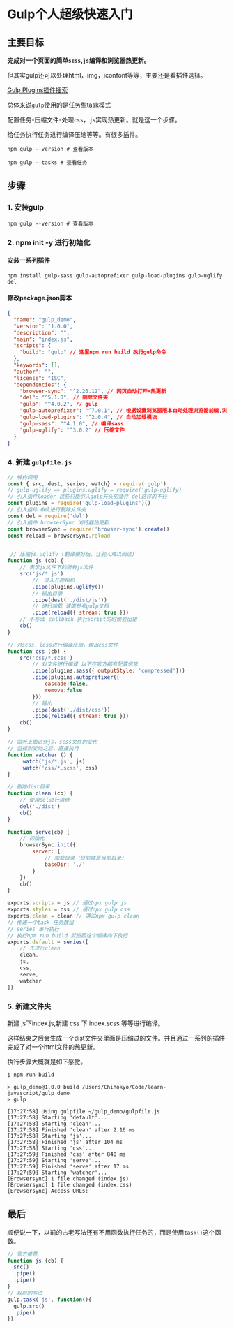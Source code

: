 # Gulp个人超级快速入门

## 主要目标

**完成对一个页面的简单`scss`,`js`编译和浏览器热更新。**

但其实gulp还可以处理html，img，iconfont等等，主要还是看插件选择。

[Gulp Plugins插件搜索](https://gulpjs.com/plugins/)

总体来说`gulp`使用的是任务型task模式

配置任务-压缩文件-处理`css`，`js`实现热更新。就是这一个步骤。

给任务执行任务进行编译压缩等等。有很多插件。

```shell
npm gulp --version # 查看版本

npm gulp --tasks # 查看任务
```

## 步骤

### 1. 安装gulp

```shell
npm gulp --version # 查看版本
```

### 2. npm init -y 进行初始化

#### 安装一系列插件

```shell
npm install gulp-sass gulp-autoprefixer gulp-load-plugins gulp-uglify del
```

#### 修改package.json脚本

```json
{
  "name": "gulp_demo",
  "version": "1.0.0",
  "description": "",
  "main": "index.js",
  "scripts": {
    "build": "gulp" // 这里npm run build 执行gulp命令
  },
  "keywords": [],
  "author": "",
  "license": "ISC",
  "dependencies": {
    "browser-sync": "^2.26.12", // 网页自动打开+热更新
    "del": "^5.1.0", // 删除文件夹
    "gulp": "^4.0.2", // gulp
    "gulp-autoprefixer": "^7.0.1", // 根据设置浏览器版本自动处理浏览器前缀,浏览器兼容问题
    "gulp-load-plugins": "^2.0.4", // 自动加载模块
    "gulp-sass": "^4.1.0", // 编译sass
    "gulp-uglify": "^3.0.2" // 压缩文件
  }
}
```

### 4.  新建 `gulpfile.js`

```javascript
// 解构调用
const { src, dest, series, watch} = require('gulp')
// gulp-uglify => plugins.uglify = require('gulp-uglify)
// 引入插件loader 这些只能引入gulp开头的插件 del这样的不行
const plugins = require('gulp-load-plugins')()
// 引入插件 del进行删除文件夹
const del = require('del')
// 引入插件 browserSync 浏览器热更新
const browserSync = require('browser-sync').create()
const reload = browserSync.reload


 // 压缩js uglify (翻译很好玩，让别人难以阅读)
function js (cb) {
    // 表示js文件下的所有js文件
    src('js/*.js')
        //　进入丑颜相机
        .pipe(plugins.uglify())
        // 输出目录
        .pipe(dest('./dist/js'))
        // 进行加载 详情参考gulp文档
        .pipe(reload({ stream: true }))
    // 不写cb callback 执行script的时候会出错
    cb()
}

// 对scss，less进行编译压缩，输出css文件
function css (cb) {
    src('css/*.scss')
        // 对文件进行编译 以下在官方都有配置信息
        .pipe(plugins.sass({ outputStyle: 'compressed'}))
        .pipe(plugins.autoprefixer({
            cascade:false,
            remove:false
        }))
        // 输出
        .pipe(dest('./dist/css'))
        .pipe(reload({ stream: true }))
    cb()
}

// 监听上面这些js，scss文件的变化
// 监视到变动之后，直接执行
function watcher () {
     watch('js/*.js', js)
     watch('css/*.scss', css)
}

// 删除dist目录
function clean (cb) {
    // 使用del进行清理
    del('./dist')
    cb()
}

function serve(cb) {
    // 初始化
    browserSync.init({
        server: {
            // 加载目录（目前就是当前目录）
            baseDir: './' 
        }
    })
    cb()
}

exports.scripts = js // 通过npx gulp js
exports.styles = css // 通过npx gulp css
exports.clean = clean // 通过npx gulp clean
// 传递一个task 任务数组 
// series 串行执行
// 执行npm run build 就按照这个顺序向下执行
exports.default = series([
    // 先进行clean
    clean,
    js,
    css,
    serve,
    watcher
])
```

### 5. 新建文件夹

新建 js下index.js,新建 css 下 index.scss 等等进行编译。

这样结束之后会生成一个dist文件夹里面是压缩过的文件。并且通过一系列的插件完成了对一个html文件的热更新。

执行步骤大概就是如下感觉。

```shell
$ npm run build

> gulp_demo@1.0.0 build /Users/Chihokyo/Code/learn-javascript/gulp_demo
> gulp

[17:27:58] Using gulpfile ~/gulp_demo/gulpfile.js
[17:27:58] Starting 'default'...
[17:27:58] Starting 'clean'...
[17:27:58] Finished 'clean' after 2.16 ms
[17:27:58] Starting 'js'...
[17:27:58] Finished 'js' after 104 ms
[17:27:58] Starting 'css'...
[17:27:59] Finished 'css' after 840 ms
[17:27:59] Starting 'serve'...
[17:27:59] Finished 'serve' after 17 ms
[17:27:59] Starting 'watcher'...
[Browsersync] 1 file changed (index.js)
[Browsersync] 1 file changed (index.css)
[Browsersync] Access URLs:
```

## 最后

顺便说一下，以前的古老写法还有不用函数执行任务的，而是使用`task()`这个函数。

```javascript
// 官方推荐
function js (cb) {
  src()
  .pipe()
  .pipe()
}
// 以前的写法
gulp.task('js', function(){
  gulp.src()
  .pipe()
})
```

